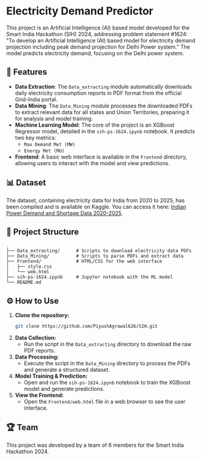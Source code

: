 # Electricity Demand Predictor

This project is an Artificial Intelligence (AI) based model developed for the Smart India Hackathon (SIH) 2024, addressing problem statement #1624: "To develop an Artificial Intelligence (AI) based model for electricity demand projection including peak demand projection for Delhi Power system." The model predicts electricity demand, focusing on the Delhi power system.

## 🚀 Features

- **Data Extraction**: The `Data_extracting` module automatically downloads daily electricity consumption reports in PDF format from the official Grid-India portal.
- **Data Mining**: The `Data_Mining` module processes the downloaded PDFs to extract relevant data for all states and Union Territories, preparing it for analysis and model training.
- **Machine Learning Model**: The core of the project is an XGBoost Regressor model, detailed in the `sih-ps-1624.ipynb` notebook. It predicts two key metrics:
    -   `Max Demand Met (MW)`
    -   `Energy Met (MU)`
- **Frontend**: A basic web interface is available in the `Frontend` directory, allowing users to interact with the model and view predictions.

## 📊 Dataset

The dataset, containing electricity data for India from 2020 to 2025, has been compiled and is available on Kaggle. You can access it here: [Indian Power Demand and Shortage Data 2020-2025](https://www.kaggle.com/datasets/preygle/indian-power-demand-and-shortage-data-2020-2025).

## 📂 Project Structure

```
.
├── Data_extracting/      # Scripts to download electricity data PDFs
├── Data_Mining/          # Scripts to parse PDFs and extract data
├── Frontend/             # HTML/CSS for the web interface
│   ├── style.css
│   └── web.html
├── sih-ps-1624.ipynb     # Jupyter notebook with the ML model
└── README.md
```

## ⚙️ How to Use

1.  **Clone the repository:**
    ```bash
    git clone https://github.com/PiyushAgrawal626/SIH.git
    ```
2.  **Data Collection:**
    -   Run the script in the `Data_extracting` directory to download the raw PDF reports.
3.  **Data Processing:**
    -   Execute the script in the `Data_Mining` directory to process the PDFs and generate a structured dataset.
4.  **Model Training & Prediction:**
    -   Open and run the `sih-ps-1624.ipynb` notebook to train the XGBoost model and generate predictions.
5.  **View the Frontend:**
    -   Open the `Frontend/web.html` file in a web browser to see the user interface.

## 🏆 Team

This project was developed by a team of 6 members for the Smart India Hackathon 2024.
